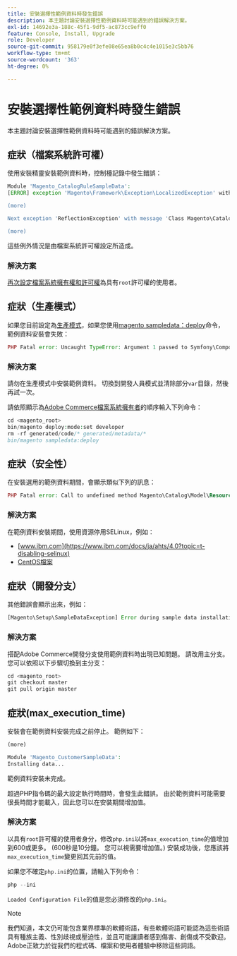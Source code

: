 ```yaml
---
title: 安裝選擇性範例資料時發生錯誤
description: 本主題討論安裝選擇性範例資料時可能遇到的錯誤解決方案。
exl-id: 14692e3a-188c-45f1-9df5-ac873cc9eff0
feature: Console, Install, Upgrade
role: Developer
source-git-commit: 958179e0f3efe08e65ea8b0c4c4e1015e3c5bb76
workflow-type: tm+mt
source-wordcount: '363'
ht-degree: 0%

---
```


# 安裝選擇性範例資料時發生錯誤

本主題討論安裝選擇性範例資料時可能遇到的錯誤解決方案。

## 症狀（檔案系統許可權）

使用安裝精靈安裝範例資料時，控制檯記錄中發生錯誤：

```php
Module 'Magento_CatalogRuleSampleData':
[ERROR] exception 'Magento\Framework\Exception\LocalizedException' with message 'Can't create directory /var/www/html/magento2/generated/code/Magento/CatalogRule/Model/.' in /var/www/html/magento2/lib/internal/Magento/Framework/Code/Generator.php:103

(more)

Next exception 'ReflectionException' with message 'Class Magento\CatalogRule\Model\RuleFactory does not exist' in /var/www/html/magento2/lib/internal/Magento/Framework/Code/Reader/ClassReader.php:29

(more)
```

這些例外情況是由檔案系統許可權設定所造成。

### 解決方案

[再次設定檔案系統擁有權和許可權](https://experienceleague.adobe.com/docs/commerce-operations/configuration-guide/deployment/file-system-permissions.html?lang=zh-Hant)為具有`root`許可權的使用者。

## 症狀（生產模式）

如果您目前設定為[生產模式](https://experienceleague.adobe.com/docs/commerce-operations/configuration-guide/setup/application-modes.html?lang=zh-Hant)，如果您使用[magento sampledata：deploy](https://experienceleague.adobe.com/docs/commerce-operations/installation-guide/next-steps/sample-data/composer-packages.html?lang=zh-Hant)命令，範例資料安裝會失敗：

```php
PHP Fatal error: Uncaught TypeError: Argument 1 passed to Symfony\Component\Console\Input\ArrayInput::__construct() must be of the type array, object given, called in /<path>/vendor/magento/framework/ObjectManager/Factory/AbstractFactory.php on line 97 and defined in /<path>/vendor/symfony/console/Symfony/Component/Console/Input/ArrayInput.php:37
```

### 解決方案

請勿在生產模式中安裝範例資料。 切換到開發人員模式並清除部分`var`目錄，然後再試一次。

請依照顯示為[Adobe Commerce檔案系統擁有者](https://experienceleague.adobe.com/docs/commerce-operations/installation-guide/prerequisites/file-system/overview.html?lang=zh-Hant)的順序輸入下列命令：

```php
cd <magento_root>
bin/magento deploy:mode:set developer
rm -rf generated/code/* generated/metadata/*
bin/magento sampledata:deploy
```

## 症狀（安全性）

在安裝選用的範例資料期間，會顯示類似下列的訊息：

```php
PHP Fatal error: Call to undefined method Magento\Catalog\Model\Resource\Product\Interceptor::getWriteConnection() in /var/www/magento2/app/code/Magento/SampleData/Module/Catalog/Setup/Product/Gallery.php on line 144
```

### 解決方案

在範例資料安裝期間，使用資源停用SELinux，例如：

* [www.ibm.com](https://www.ibm.com/docs/ja/ahts/4.0?topic=t-disabling-selinux)
* [CentOS檔案](https://docs.centos.org/en-US/docs/)

## 症狀（開發分支）

其他錯誤會顯示出來，例如：

```php
[Magento\Setup\SampleDataException] Error during sample data installation: Class Magento\Sales\Model\Service\OrderFactory does not exist
```

### 解決方案

搭配Adobe Commerce開發分支使用範例資料時出現已知問題。 請改用主分支。 您可以依照以下步驟切換到主分支：

```php
cd <magento_root>
git checkout master
git pull origin master
```

## 症狀(max_execution_time)

安裝會在範例資料安裝完成之前停止。 範例如下：

```php
(more)

Module 'Magento_CustomerSampleData':
Installing data...
```

範例資料安裝未完成。

超過PHP指令碼的最大設定執行時間時，會發生此錯誤。 由於範例資料可能需要很長時間才能載入，因此您可以在安裝期間增加值。

### 解決方案

以具有`root`許可權的使用者身分，修改`php.ini`以將`max_execution_time`的值增加到600或更多。 (600秒是10分鐘。 您可以視需要增加值。) 安裝成功後，您應該將`max_execution_time`變更回其先前的值。

如果您不確定`php.ini`的位置，請輸入下列命令：

```php
php --ini
```

`Loaded Configuration File`的值是您必須修改的`php.ini`。

>[!NOTE]
>
>我們知道，本文仍可能包含業界標準的軟體術語，有些軟體術語可能認為這些術語具有種族主義、性別歧視或壓迫性，並且可能讓讀者感到傷害、創傷或不受歡迎。 Adobe正致力於從我們的程式碼、檔案和使用者體驗中移除這些詞語。
